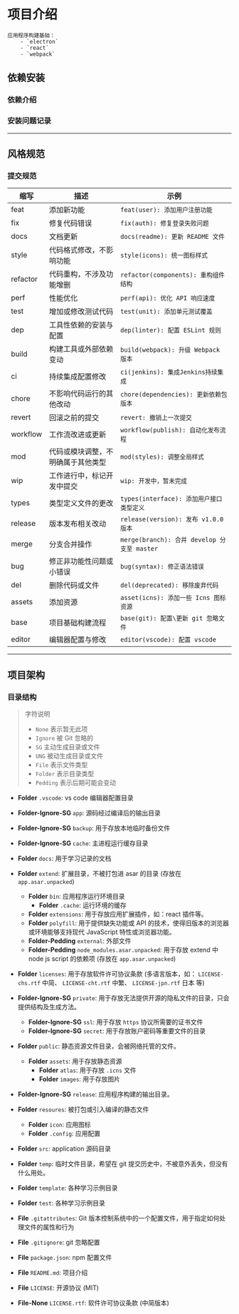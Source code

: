 # 项目介绍

    应用程序构建基础：
        - `electron`
        - `react`
        - `webpack`

## 依赖安装

### 依赖介绍

### 安装问题记录

---

## 风格规范

### 提交规范

| 缩写     | 描述                               | 示例                                        |
| -------- | ---------------------------------- | ------------------------------------------- |
| feat     | 添加新功能                         | `feat(user): 添加用户注册功能`              |
| fix      | 修复代码错误                       | `fix(auth): 修复登录失败问题`               |
| docs     | 文档更新                           | `docs(readme): 更新 README 文件`            |
| style    | 代码格式修改，不影响功能           | `style(icons): 统一图标样式`                |
| refactor | 代码重构，不涉及功能增删           | `refactor(components): 重构组件结构`        |
| perf     | 性能优化                           | `perf(api): 优化 API 响应速度`              |
| test     | 增加或修改测试代码                 | `test(unit): 添加单元测试覆盖`              |
| dep      | 工具性依赖的安装与配置             | `dep(linter): 配置 ESLint 规则`             |
| build    | 构建工具或外部依赖变动             | `build(webpack): 升级 Webpack 版本`         |
| ci       | 持续集成配置修改                   | `ci(jenkins): 集成Jenkins持续集成`          |
| chore    | 不影响代码运行的其他改动           | `chore(dependencies): 更新依赖包版本`       |
| revert   | 回滚之前的提交                     | `revert: 撤销上一次提交`                    |
| workflow | 工作流改进或更新                   | `workflow(publish): 自动化发布流程`         |
| mod      | 代码或模块调整，不明确属于其他类型 | `mod(styles): 调整全局样式`                 |
| wip      | 工作进行中，标记开发中提交         | `wip: 开发中，暂未完成`                     |
| types    | 类型定义文件的更改                 | `types(interface): 添加用户接口类型定义`    |
| release  | 版本发布相关改动                   | `release(version): 发布 v1.0.0 版本`        |
| merge    | 分支合并操作                       | `merge(branch): 合并 develop 分支至 master` |
| bug      | 修正非功能性问题或小错误           | `bug(syntax): 修正语法错误`                 |
| del      | 删除代码或文件                     | `del(deprecated): 移除废弃代码`             |
| assets   | 添加资源                           | `asset(icns): 添加一些 Icns 图标资源`       |
| base     | 项目基础构建流程                   | `base(git): 配置\更新 git 忽略文件`         |
| editor   | 编辑器配置与修改                   | `editor(vscode): 配置 vscode`               |

---

## 项目架构

### 目录结构

> 字符说明
>
> - `None` 表示暂无此项
> - `Ignore` 被 Git 忽略的
> - `SG` 主动生成目录或文件
> - `UNG` 被动生成目录或文件
> - `File` 表示文件类型
> - `Folder` 表示目录类型
> - `Pedding` 表示后期可能会变动

- **Folder** `.vscode`: vs code 编辑器配置目录
- **Folder-Ignore-SG** `app`: 源码经过编译后的输出目录
- **Folder-Ignore-SG** `backup`: 用于存放本地临时备份文件
- **Folder-Ignore-SG** `cache`: 主进程运行缓存目录
- **Folder** `docs`: 用于学习记录的文档

- **Folder** `extend`: 扩展目录，不被打包进 asar 的目录 (存放在 `app.asar.unpacked`)

  - **Folder** `bin`: 应用程序运行环境目录
    - **Folder** `.cache`: 运行环境的缓存
  - **Folder** `extensions`: 用于存放应用扩展插件，如：react 插件等。
  - **Folder** `polyfill`: 用于提供缺失功能或 API 的技术，使得旧版本的浏览器或环境能够支持现代 JavaScript 特性或浏览器功能。
  - **Folder-Pedding** `external`: 外部文件
  - **Folder-Pedding** `node_modules.asar.unpacked`: 用于存放 extend 中 node js script 的依赖项 (存放在 `app.asar.unpacked`)

- **Folder** `licenses`: 用于存放软件许可协议条款 (多语言版本，如： `LICENSE-chs.rtf` 中简、 `LICENSE-cht.rtf` 中繁、 `LICENSE-jpn.rtf` 日本 等)

- **Folder-Ignore-SG** `private`: 用于存放无法提供开源的隐私文件的目录，只会提供结构及生成方法。

  - **Folder-Ignore-SG** `ssl`: 用于存放 `https` 协议所需要的证书文件
  - **Folder-Ignore-SG** `secret`: 用于存放账户密码等重要文件的目录

- **Folder** `public`: 静态资源文件目录，会被网络托管的文件。

  - **Folder** `assets`: 用于存放静态资源
    - **Folder** `atlas`: 用于存放 `.icns` 文件
    - **Folder** `images`: 用于存放图片

- **Folder-Ignore-SG** `release`: 应用程序构建的输出目录。
- **Folder** `resoures`: 被打包或引入编译的静态文件
  - **Folder** `icon`: 应用图标
  - **Folder** `.config`: 应用配置
- **Folder** `src`: application 源码目录
- **Folder** `temp`: 临时文件目录，希望在 git 提交历史中，不被意外丢失，但没有什么用处。
- **Folder** `template`: 各种学习示例目录
- **Folder** `test`: 各种学习示例目录
- **File** `.gitattributes`: Git 版本控制系统中的一个配置文件，用于指定如何处理文件的属性和行为
- **File** `.gitignore`: git 忽略配置
- **File** `package.json`: npm 配置文件
- **File** `README.md`: 项目介绍
- **File** `LICENSE`: 开源协议 (MIT)
- **File-None** `LICENSE.rtf`: 软件许可协议条款 (中简版本)
